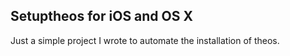 Setuptheos for iOS and OS X
------

Just a simple project I wrote to automate the installation of theos. 

